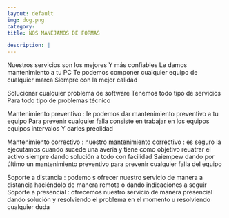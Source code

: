 ```yaml
---
layout: default
img: dog.png
category: 
title: NOS MANEJAMOS DE FORMAS 

description: |
---
```

 

 Nuestros servicios son los mejores Y más confiables Le damos mantenimiento a tu PC Te podemos componer cualquier equipo de cualquier marca Siempre con la mejor calidad

Solucionar cualquier problema de software Tenemos todo tipo de servicios Para todo tipo de problemas técnico

Mantenimiento preventivo : le podemos dar mantenimiento preventivo a tu equipo Para prevenir cualquier falla consiste en trabajar en los equipos equipos intervalos Y darles preolidad

Mantenimiento correctivo : nuestro mantenimiento correctivo : es seguro la ejecutamos cuando sucede una avería y tiene como objetivo reuatrar el activo siempre dando solución a todo con facilidad Saiempew dando por último un mantenimiento preventivo para prevenir cualquier falla del equipo

Soporte a distancia : podemo s ofrecer nuestro servicio de manera a distancia haciéndolo de manera remota o dando indicaciones a seguir Soporte a presencial : ofrecemos nuestro servicio de manera presencial dando solución y resolviendo el problema en el momento u resolviendo cualquier duda

